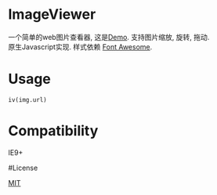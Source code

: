 # ImageViewer

一个简单的web图片查看器, 这是[Demo](http://demo.samuraime.com/image-viewer). 
支持图片缩放, 旋转, 拖动.  
原生Javascript实现. 样式依赖 [Font Awesome](http://fontawesome.io).

# Usage

`iv(img.url)`

# Compatibility

IE9+

#License

[MIT](http://opensource.org/licenses/MIT)